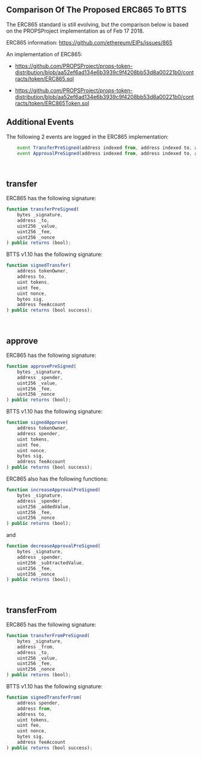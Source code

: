 ## Comparison Of The Proposed ERC865 To BTTS

The ERC865 standard is still evolving, but the comparison below is based on the PROPSProject implementation as of Feb 17 2018.

ERC865 information: https://github.com/ethereum/EIPs/issues/865

An implementation of ERC865: 

* https://github.com/PROPSProject/props-token-distribution/blob/aa52ef6ad134e6b3939c9f4208bb53d8a00221b0/contracts/token/ERC865.sol

* https://github.com/PROPSProject/props-token-distribution/blob/aa52ef6ad134e6b3939c9f4208bb53d8a00221b0/contracts/token/ERC865Token.sol

## Additional Events

The following 2 events are logged in the ERC865 implementation:

```javascript
    event TransferPreSigned(address indexed from, address indexed to, address indexed delegate, uint256 amount, uint256 fee);
    event ApprovalPreSigned(address indexed from, address indexed to, address indexed delegate, uint256 amount, uint256 fee);
```

<br />

## transfer

ERC865 has the following signature:

```javascript
function transferPreSigned(
    bytes _signature,
    address _to,
    uint256 _value,
    uint256 _fee,
    uint256 _nonce
) public returns (bool);
```

BTTS v1.10 has the following signature:

```javascript
function signedTransfer(
    address tokenOwner, 
    address to, 
    uint tokens, 
    uint fee, 
    uint nonce, 
    bytes sig, 
    address feeAccount
) public returns (bool success);
```

<br />

## approve

ERC865 has the following signature:

```javascript
function approvePreSigned(
    bytes _signature,
    address _spender,
    uint256 _value,
    uint256 _fee,
    uint256 _nonce
) public returns (bool);
```

BTTS v1.10 has the following signature:

```javascript
function signedApprove(
    address tokenOwner, 
    address spender, 
    uint tokens, 
    uint fee, 
    uint nonce, 
    bytes sig, 
    address feeAccount
) public returns (bool success);
```

ERC865 also has the following functions:

```javascript
function increaseApprovalPreSigned(
    bytes _signature,
    address _spender,
    uint256 _addedValue,
    uint256 _fee,
    uint256 _nonce
) public returns (bool);
```

and

```javascript
function decreaseApprovalPreSigned(
    bytes _signature,
    address _spender,
    uint256 _subtractedValue,
    uint256 _fee,
    uint256 _nonce
) public returns (bool);
```

<br />

## transferFrom

ERC865 has the following signature:

```javascript
function transferFromPreSigned(
    bytes _signature,
    address _from,
    address _to,
    uint256 _value,
    uint256 _fee,
    uint256 _nonce
) public returns (bool);
```

BTTS v1.10 has the following signature:

```javascript
function signedTransferFrom(
    address spender, 
    address from, 
    address to, 
    uint tokens, 
    uint fee, 
    uint nonce, 
    bytes sig, 
    address feeAccount
) public returns (bool success);
```